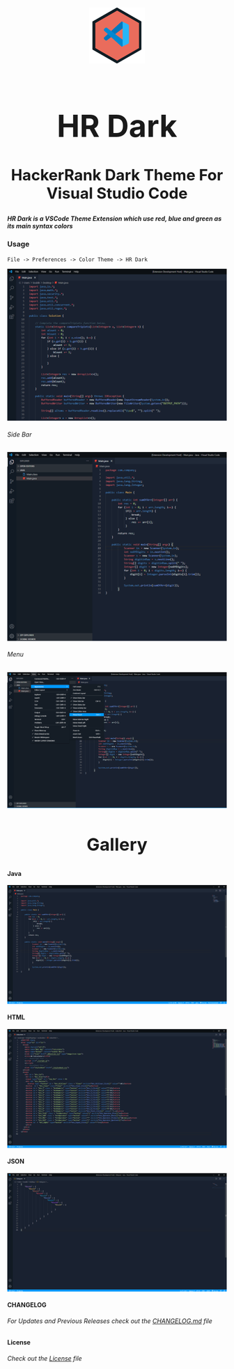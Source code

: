 <p align="center">
<img style="align-items: center" src="./hr-dark.png">
</p>
<div style="align-items:center">
<h1 style="font-size: 70px; text-align:center">HR Dark</h1>

<h2 style="font-size: 35px; text-align: center">HackerRank Dark Theme For Visual Studio Code</h2>
</div>

##### HR Dark is a VSCode Theme Extension which use red, blue and green as its main syntax colors

### Usage

```
File -> Preferences -> Color Theme -> HR Dark
```

![closed](./img/closedSidebar.png)

###### Side Bar

![sidebar](./img/openSidebar.png)

###### Menu

![Menu](./img/openedMenu.png)

<center><h2 style="font-size: 40px">Gallery</h2></center>

#### Java

![Java](./img/java.png)

#### HTML

![html](./img/html.png)

#### JSON

![json](./img/json.png)

#### CHANGELOG

###### For Updates and Previous Releases check out the [CHANGELOG.md](./CHANGELOG.md) file

#### License

###### Check out the [License](./LICENSE) file
